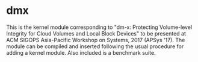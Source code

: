 # dmx

This is the kernel module corresponding to "dm-x: Protecting Volume-level Integrity 
for Cloud Volumes and Local Block Devices" to be 
presented at ACM SIGOPS Asia-Pacific Workshop on Systems, 2017 (APSys '17). 
The module can be compiled and inserted following the usual procedure for
adding a kernel module. Also included is a benchmark suite. 

